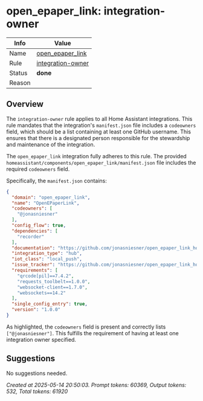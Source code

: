 # open_epaper_link: integration-owner

| Info   | Value                                                                    |
|--------|--------------------------------------------------------------------------|
| Name   | [open_epaper_link](https://github.com/OpenEPaperLink/Home_Assistant_Integration) |
| Rule   | [integration-owner](https://developers.home-assistant.io/docs/core/integration-quality-scale/rules/integration-owner)                                                     |
| Status | **done**                                                                 |
| Reason |                                                                          |

## Overview

The `integration-owner` rule applies to all Home Assistant integrations. This rule mandates that the integration's `manifest.json` file includes a `codeowners` field, which should be a list containing at least one GitHub username. This ensures that there is a designated person responsible for the stewardship and maintenance of the integration.

The `open_epaper_link` integration fully adheres to this rule. The provided `homeassistant/components/open_epaper_link/manifest.json` file includes the required `codeowners` field.

Specifically, the `manifest.json` contains:
```json
{
  "domain": "open_epaper_link",
  "name": "OpenEPaperLink",
  "codeowners": [
    "@jonasniesner"
  ],
  "config_flow": true,
  "dependencies": [
    "recorder"
  ],
  "documentation": "https://github.com/jonasniesner/open_epaper_link_homeassistant",
  "integration_type": "hub",
  "iot_class": "local_push",
  "issue_tracker": "https://github.com/jonasniesner/open_epaper_link_homeassistant/issues",
  "requirements": [
    "qrcode[pil]==7.4.2",
    "requests_toolbelt==1.0.0",
    "websocket-client==1.7.0",
    "websockets==14.2"
  ],
  "single_config_entry": true,
  "version": "1.0.0"
}
```
As highlighted, the `codeowners` field is present and correctly lists `["@jonasniesner"]`. This fulfills the requirement of having at least one integration owner specified.

## Suggestions

No suggestions needed.

_Created at 2025-05-14 20:50:03. Prompt tokens: 60369, Output tokens: 532, Total tokens: 61920_
